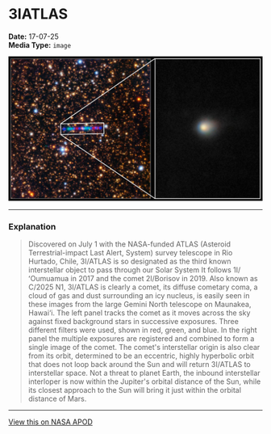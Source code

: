 # 3IATLAS

**Date:** 17-07-25  
**Media Type:** `image`  

![Image](image.jpg)



---

### Explanation

> Discovered on July 1 with the NASA-funded ATLAS (Asteroid Terrestrial-impact Last Alert, System) survey telescope in Rio Hurtado, Chile, 3I/ATLAS is so designated as the third known interstellar object to pass through our Solar System It follows 1I/ʻOumuamua in 2017 and the comet 2I/Borisov in 2019.  Also known as C/2025 N1, 3I/ATLAS is clearly a comet, its diffuse cometary coma, a cloud of gas and dust surrounding an icy nucleus, is easily seen in these images from the large Gemini North telescope on Maunakea, Hawai‘i. The left panel tracks the comet as it moves across the sky against fixed background stars in successive exposures. Three different filters were used, shown in red, green, and blue. In the right panel the multiple exposures are registered and combined to form a single image of the comet. The comet's interstellar origin is also clear from its orbit, determined to be an eccentric, highly hyperbolic orbit that does not loop back around the Sun and will return 3I/ATLAS to interstellar space. Not a threat to planet Earth, the inbound interstellar interloper is now within the Jupiter's orbital distance of the Sun, while its closest approach to the Sun will bring it just within the orbital distance of Mars.

---

[View this on NASA APOD](https://apod.nasa.gov/apod/astropix.html)
